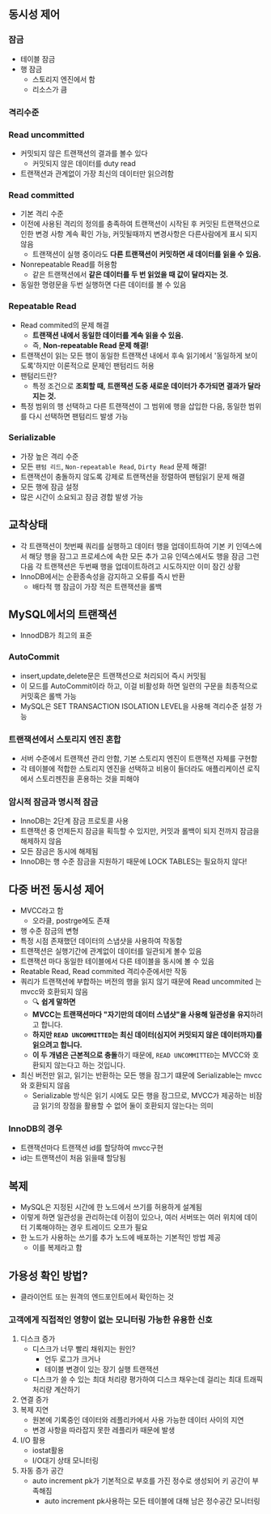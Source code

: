 ## 동시성 제어

### 잠금

- 테이블 잠금
- 행 잠금
  - 스토리지 엔진에서 함
  - 리소스가 큼

### 격리수준

### Read uncommitted

- 커밋되지 않은 트랜잭션의 결과를 볼수 있다
  - 커밋되지 않은 데이터를 duty read
- 트랜잭션과 관계없이 가장 최신의 데이터만 읽으려함

### Read committed

- 기본 격리 수준
- 이전에 사용된 격리의 정의를 충족하여 트랜잭션이 시작된 후 커밋된 트랜잭션으로 인한 변경 사항 계속 확인 가능, 커밋될때까지 변경사항은 다른사람에게 표시 되지 않음
  - 트랜잭션이 실행 중이라도 **다른 트랜잭션이 커밋하면 새 데이터를 읽을 수 있음.**
- Nonrepeatable Read를 허용함
  - 같은 트랜잭션에서 **같은 데이터를 두 번 읽었을 때 값이 달라지는 것.**
- 동일한 명령문을 두번 실행하면 다른 데이터를 볼 수 있음

### Repeatable Read

- Read commited의 문제 해결
  - **트랜잭션 내에서 동일한 데이터를 계속 읽을 수 있음.**
  - 즉, **Non-repeatable Read 문제 해결!**
- 트랜잭션이 읽는 모든 행이 동일한 트랜잭션 내에서 후속 읽기에서 '동일하게 보이도록'하지만 이론적으로 문제인 팬텀리드 허용
- 팬텀리드란?
  - 특정 조건으로 **조회할 때, 트랜잭션 도중 새로운 데이터가 추가되면 결과가 달라지는 것.**
- 특정 범위의 행 선택하고 다른 트랜잭션이 그 범위에 행을 삽입한 다음, 동일한 범위를 다시 선택하면 팬텀리드 발생 가능

### Serializable

- 가장 높은 격리 수준
- 모든 `팬텀 리드`, `Non-repeatable Read`, `Dirty Read` 문제 해결!
- 트랜잭션이 충돌하지 않도록 강제로 트랜잭션을 정렬하여 팬텀읽기 문제 해결
- 모든 행에 잠금 설정
- 많은 시간이 소요되고 잠금 경합 발생 가능

## 교착상태

- 각 트랜잭션이 첫번째 쿼리를 실행하고 데이터 행을 업데이트하여 기본 키 인덱스에서 해당 행을 잠그고 프로세스에 속한 모든 추가 고유 인덱스에서도 행을 잠금 그런 다음 각 트랜잭션은 두번째 행을 업데이트하려고 시도하지만 이미 잠긴 상황
- InnoDB에서는 순환종속성을 감지하고 오류를 즉시 반환
  - 배타적 행 잠금이 가장 적은 트랜잭션을 롤백

## MySQL에서의 트랜잭션

- InnodDB가 최고의 표준

### AutoCommit

- insert,update,delete문은 트랜잭션으로 처리되어 즉시 커밋됨
- 이 모드를 AutoCommit이라 하고, 이걸 비활성화 하면 일련의 구문을 최종적으로 커밋혹은 롤백 가능
- MySQL은 SET TRANSACTION ISOLATION LEVEL을 사용해 격리수준 설정 가능

### 트랜잭션에서 스토리지 엔진 혼합

- 서버 수준에서 트랜잭션 관리 안함, 기본 스토리지 엔진이 트랜잭션 자체를 구현함
- 각 테이블에 적합한 스토리지 엔진을 선택하고 비용이 들더라도 애플리케이션 로직에서 스토리젠진을 혼용하는 것을 피해야

### 암시적 잠금과 명시적 잠금

- InnoDB는 2단계 잠금 프로토콜 사용
- 트랜잭션 중 언제든지 잠금을 획득할 수 있지만, 커밋과 롤백이 되지 전까지 잠금을 해제하지 않음
- 모든 잠금은 동시에 해제됨
- InnoDB는 행 수준 잠금을 지원하기 때문에 LOCK TABLES는 필요하지 않다!

## 다중 버전 동시성 제어

- MVCC라고 함
  - 오라클, postrge에도 존재
- 행 수준 잠금의 변형
- 특정 시점 존재했던 데이터의 스냅샷을 사용하여 작동함
- 트랜잭션은 실행기간에 관계없이 데이터를 일관되게 볼수 있음
- 트랜잭션 마다 동일한 테이블에서 다른 테이블을 동시에 볼 수 있음
- Reatable Read, Read commited 격리수준에서만 작동
- 쿼리가 트랜잭션에 부합하는 버전의 행을 읽지 않기 때문에 Read uncommited 는 mvcc와 호환되지 않음
  - 🔍 **쉽게 말하면**
  - **MVCC는 트랜잭션마다 "자기만의 데이터 스냅샷"을 사용해 일관성을 유지**하려고 합니다.
  - **하지만 `READ UNCOMMITTED`는 최신 데이터(심지어 커밋되지 않은 데이터까지)를 읽으려고 합니다.**
  - **이 두 개념은 근본적으로 충돌**하기 때문에, `READ UNCOMMITTED`는 MVCC와 호환되지 않는다고 하는 것입니다.
- 최신 버전만 읽고, 읽기는 반환하는 모든 행을 잠그기 떄문에 Serializable는 mvcc와 호환되지 않음
  - Serializable 방식은 읽기 시에도 모든 행을 잠그므로, MVCC가 제공하는 비잠금 읽기의 장점을 활용할 수 없어 둘이 호환되지 않는다는 의미

### InnoDB의 경우

- 트랜잭션마다 트랜잭션 id를 할당하여 mvcc구현
- id는 트랜잭션이 처음 읽을때 할당됨

## 복제

- MySQL은 지정된 시간에 한 노드에서 쓰기를 허용하게 설계됨
- 이렇게 하면 일관성을 관리하는데 이점이 있으나, 여러 서버또는 여러 위치에 데이터 기록해야하는 경우 트레이드 오프가 필요
- 한 노드가 사용하는 쓰기를 추가 노드에 배포하는 기본적인 방법 제공
  - 이를 복제라고 함

## 가용성 확인 방법?

- 클라이언트 또는 원격의 엔드포인트에서 확인하는 것

### 고객에게 직접적인 영향이 없는 모니터링 가능한 유용한 신호

1. 디스크 증가
   - 디스크가 너무 빨리 채워지는 원인?
     - 언두 로그가 크거나
     - 테이블 변경이 있는 장기 실행 트랜잭션
   - 디스크가 쓸 수 있는 최대 처리량 평가하여 디스크 채우는데 걸리는 최대 트래픽 처리량 계산하기
2. 연결 증가
3. 복제 지연
   - 원본에 기록중인 데이터와 레플리카에서 사용 가능한 데이터 사이의 지연
   - 변경 사항을 따라잡지 못한 레플리카 때문에 발생
4. I/O 활용
   - iostat활용
   - I/O대기 상태 모니터링
5. 자동 증가 공간
   - auto increment pk가 기본적으로 부호를 가진 정수로 생성되어 키 공간이 부족해짐
     - auto increment pk사용하는 모든 테이블에 대해 남은 정수공간 모니터링
